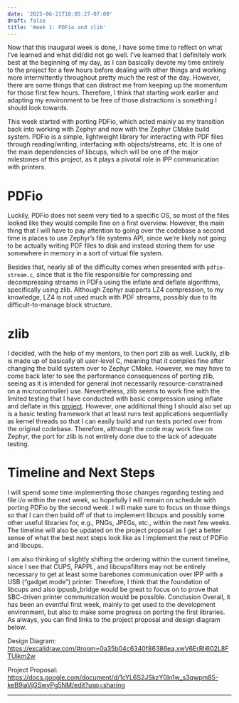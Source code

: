 ```yaml
---
date: '2025-06-21T18:05:27-07:00'
draft: false
title: 'Week 1: PDFio and zlib'
---
```


Now that this inaugural week is done, I have some time to reflect on what I’ve learned and what did/did not go well. I’ve learned that I definitely work best at the beginning of my day, as I can basically devote my time entirely to the project for a few hours before dealing with other things and working more intermittently throughout pretty much the rest of the day. However, there are some things that can distract me from keeping up the momentum for those first few hours. Therefore, I think that starting work earlier and adapting my environment to be free of those distractions is something I should look towards.

This week started with porting PDFio, which acted mainly as my transition back into working with Zephyr and now with the Zephyr CMake build system. PDFio is a simple, lightweight library for interacting with PDF files through reading/writing, interfacing with objects/streams, etc. It is one of the main dependencies of libcups, which will be one of the major milestones of this project, as it plays a pivotal role in IPP communication with printers.

# PDFio
Luckily, PDFio does not seem very tied to a specific OS, so most of the files looked like they would compile fine on a first overview. However, the main thing that I will have to pay attention to going over the codebase a second time is places to use Zephyr’s file systems API, since we’re likely not going to be actually writing PDF files to disk and instead storing them for use somewhere in memory in a sort of virtual file system.

Besides that, nearly all of the difficulty comes when presented with `pdfio-stream.c`, since that is the file responsible for compressing and decompressing streams in PDFs using the inflate and deflate algorithms, specifically using zlib. Although Zephyr supports LZ4 compression, to my knowledge, LZ4 is not used much with PDF streams, possibly due to its difficult-to-manage block structure. 

# zlib
I decided, with the help of my mentors, to then port zlib as well. Luckily, zlib is made up of basically all user-level C, meaning that it compiles fine after changing the build system over to Zephyr CMake. However, we may have to come back later to see the performance consequences of porting zlib, seeing as it is intended for general (not necessarily resource-constrained on a microcontroller) use. Nevertheless, zlib seems to work fine with the limited testing that I have conducted with basic compression using inflate and deflate in this [project](https://github.com/HubertYGuan/zephyr-example). However, one additional thing I should also set up is a basic testing framework that at least runs test applications sequentially as kernel threads so that I can easily build and run tests ported over from the original codebase. Therefore, although the code may work fine on Zephyr, the port for zlib is not entirely done due to the lack of adequate testing.

# Timeline and Next Steps
I will spend some time implementing those changes regarding testing and file i/o within the next week, so hopefully I will remain on schedule with porting PDFio by the second week. I will make sure to focus on those things so that I can then build off of that to implement libcups and possibly some other useful libraries for, e.g., PNGs, JPEGs, etc., within the next few weeks. The timeline will also be updated on the project proposal as I get a better sense of what the best next steps look like as I implement the rest of PDFio and libcups.

I am also thinking of slightly shifting the ordering within the current timeline, since I see that CUPS, PAPPL, and libcupsfilters may not be entirely necessary to get at least some barebones communication over IPP with a USB (“gadget mode”) printer. Therefore, I think that the foundation of libcups and also ippusb_bridge would be great to focus on to prove that SBC-driven printer communication would be possible.
Conclusion
Overall, it has been an eventful first week, mainly to get used to the development environment, but also to make some progress on porting the first libraries. As always, you can find links to the project proposal and design diagram below.

Design Diagram:
https://excalidraw.com/#room=0a35b04c6340f86386ea,xwV6ErRli602L8FTUikm2w

Project Proposal:
https://docs.google.com/document/d/1cYL6S2JSkzY0ln1w_s3qwpm85-keB9jaVjGSwyPg5NM/edit?usp=sharing



---